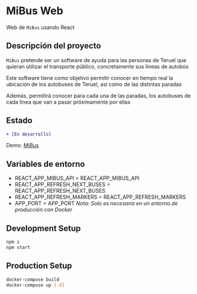 # MiBus Web
Web de `MiBus` usando React

## Descripción del proyecto
`MiBus` pretende ser un software de ayuda para las personas de Teruel que
quieran utilizar el transporte público, concretamente sus líneas de autobús

Este software tiene como objetivo permitir conocer en tiempo real la ubicación de los
autobuses de Teruel, así como de las distintas paradas

Además, permitirá conocer para cada una de las paradas, los autobuses de cada
línea que van a pasar próximamente por ellas

## Estado
```diff
+ [En desarrollo]
```
Demo: [MiBus](http://www.mibusteruel.es/)

## Variables de entorno
* REACT_APP_MIBUS_API = REACT_APP_MIBUS_API
* REACT_APP_REFRESH_NEXT_BUSES = REACT_APP_REFRESH_NEXT_BUSES
* REACT_APP_REFRESH_MARKERS = REACT_APP_REFRESH_MARKERS
* APP_PORT = APP_PORT  *Nota: Solo es necesaria en un entorno de producción con Docker*

## Development Setup
```bash
npm i
npm start
```

## Production Setup
```bash
docker-compose build
docker-compose up [-d]
```

